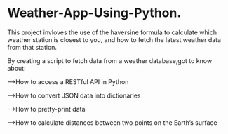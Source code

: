 # Weather-App-Using-Python.
This project invloves the use of  the haversine formula to calculate which weather station is closest to you, and how to fetch the latest weather data from that station.

By creating a script to fetch data from a weather database,got to know about:

-->How to access a RESTful API in Python

-->How to convert JSON data into dictionaries

-->How to pretty-print data

-->How to calculate distances between two points on the Earth’s surface
